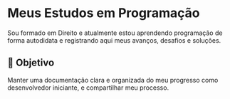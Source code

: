 
# Meus Estudos em Programação

Sou formado em Direito e atualmente estou aprendendo programação de forma autodidata e registrando aqui meus avanços, desafios e soluções.

## 🎯 Objetivo

Manter uma documentação clara e organizada do meu progresso como desenvolvedor iniciante, e compartilhar meu processo.

